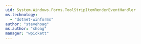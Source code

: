 ```yaml
---
uid: System.Windows.Forms.ToolStripItemRenderEventHandler
ms.technology: 
  - "dotnet-winforms"
author: "stevehoag"
ms.author: "shoag"
manager: "wpickett"
---
```

